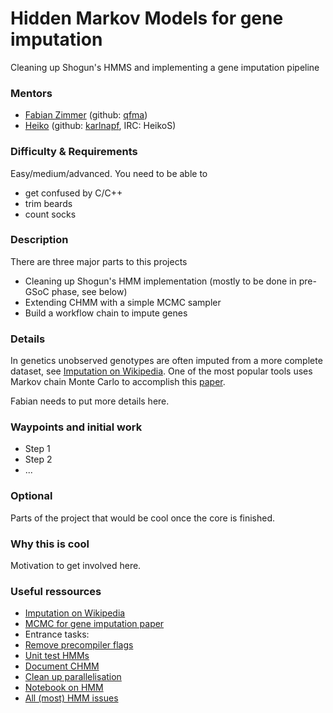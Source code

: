 # Hidden Markov Models for gene imputation
Cleaning up Shogun's HMMS and implementing a gene imputation pipeline

### Mentors
 * [Fabian Zimmer](http://qfma.de/) (github: [qfma](https://github.com/qfma))
 * [Heiko](http://herrstrathmann.de/) (github: [karlnapf](https://github.com/karlnapf), IRC: HeikoS)

### Difficulty & Requirements
Easy/medium/advanced.
You need to be able to
 * get confused by C/C++
 * trim beards
 * count socks

### Description
There are  three major parts to this projects
 * Cleaning up Shogun's HMM implementation (mostly to be done in pre-GSoC phase, see below)
 * Extending CHMM with a simple MCMC sampler
 * Build a workflow chain to impute genes

### Details
In genetics unobserved genotypes are often imputed from a more complete dataset, see [Imputation on Wikipedia](http://en.wikipedia.org/wiki/Imputation_(genetics)). One of the most popular tools uses Markov chain Monte Carlo to accomplish this [paper](http://journals.plos.org/plosgenetics/article?id=10.1371/journal.pgen.1000529).

Fabian needs to put more details here.

### Waypoints and initial work
 * Step 1
 * Step 2
 * ...

### Optional
Parts of the project that would be cool once the core is finished.

### Why this is cool
Motivation to get involved here.

### Useful ressources
 * [Imputation on Wikipedia](http://en.wikipedia.org/wiki/Imputation_(genetics))
 * [MCMC for gene imputation paper](http://journals.plos.org/plosgenetics/article?id=10.1371/journal.pgen.1000529)
 * Entrance tasks:
  * [Remove precompiler flags](https://github.com/shogun-toolbox/shogun/issues/2712)
  * [Unit test HMMs](https://github.com/shogun-toolbox/shogun/issues/2713)
  * [Document CHMM](https://github.com/shogun-toolbox/shogun/issues/2714)
  * [Clean up parallelisation](https://github.com/shogun-toolbox/shogun/issues/2715)
  * [Notebook on HMM](https://github.com/shogun-toolbox/shogun/issues/2716)
  * [All (most) HMM issues](https://github.com/shogun-toolbox/shogun/issues?q=is%3Aissue+is%3Aopen+hmm)